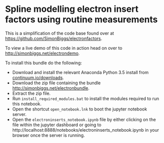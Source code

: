 # Spline modelling electron insert factors using routine measurements

This is a simplification of the code base found over at https://github.com/SimonBiggs/electronfactors.

To view a live demo of this code in action head on over to http://simonbiggs.net/electrondemo.

To install this bundle do the following:

 * Download and install the relevant Anaconda Python 3.5 install from [continuum.io/downloads](https://www.continuum.io/downloads).
 * Download the zip file containing the bundle http://simonbiggs.net/electronbundle.
 * Extract the zip file.
 * Run `install_required_modules.bat` to install the modules required to run this notebook.
 * Open the shortcut `open_notebook.lnk` to boot the jupyter notebook server.
 * Open the `electroninserts_notebook.ipynb` file by either clicking on the file within the jupyter dashboard or going to http://localhost:8888/notebooks/electroninserts_notebook.ipynb in your browser once the server is running.
